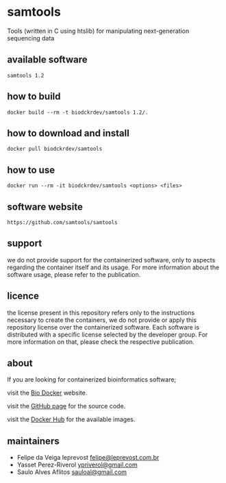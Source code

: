 samtools
=====
Tools (written in C using htslib) for manipulating next-generation sequencing data


available software
--------
`samtools 1.2`


how to build
------------
`docker build --rm -t biodckrdev/samtools 1.2/.`


how to download and install
---------------------------
`docker pull biodckrdev/samtools`


how to use
------------
`docker run --rm -it biodckrdev/samtools <options> <files>`


software website
----------------
`https://github.com/samtools/samtools`


support
-------
we do not provide support for the containerized software, only to aspects regarding the container itself
and its usage. For more information about the software usage, please refer to the publication.


licence
-------
the license present in this repository refers only to the instructions necessary to create the containers, we do not provide or apply this repository license over the containerized software. Each software is distributed with a specific license selected by the developer group. For more information on that, please check the respective publication.


about
-----
If you are looking for containerized bioinformatics software;

visit the [Bio Docker](http://biodocker.github.io "Bio Docker") website.

visit the [GitHub page](https://github.com/BioDocker/) for the source code.

visit the [Docker Hub](https://registry.hub.docker.com/repos/biodckr/) for the available images.


maintainers
-----------
* Felipe da Veiga leprevost <felipe@leprevost.com.br>
* Yasset Perez-Riverol <ypriverol@gmail.com>
* Saulo Alves Aflitos <sauloal@gmail.com>
